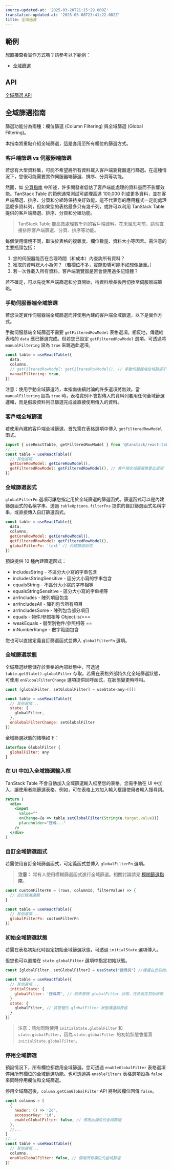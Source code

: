 ```yaml
---
source-updated-at: '2025-03-20T21:15:29.000Z'
translation-updated-at: '2025-05-08T23:41:22.082Z'
title: 全域過濾
---
```

## 範例

想直接查看實作方式嗎？請參考以下範例：

- [全域篩選](../framework/react/examples/filters-global)

## API

[全域篩選 API](../api/features/global-filtering)

## 全域篩選指南

篩選功能分為兩種：欄位篩選 (Column Filtering) 與全域篩選 (Global Filtering)。

本指南將重點介紹全域篩選，這是套用至所有欄位的篩選方式。

### 客戶端篩選 vs 伺服器端篩選

若您有大型資料集，可能不希望將所有資料載入客戶端瀏覽器進行篩選。在這種情況下，您很可能需要實作伺服器端篩選、排序、分頁等功能。

然而，如 [分頁指南](../guide/pagination#should-you-use-client-side-pagination) 中所述，許多開發者低估了客戶端能處理的資料量而不影響效能。TanStack Table 的範例通常測試可處理高達 100,000 列或更多資料，並在客戶端篩選、排序、分頁和分組時保持良好效能。這不代表您的應用程式一定能處理這麼多資料列，但如果您的表格最多只有幾千列，或許可以利用 TanStack Table 提供的客戶端篩選、排序、分頁和分組功能。

> TanStack Table 能高效處理數千列的客戶端資料。在未經思考前，請勿直接排除客戶端篩選、分頁、排序等功能。

每個使用情境不同，取決於表格的複雜度、欄位數量、資料大小等因素。需注意的主要瓶頸包括：

1. 您的伺服器能否在合理時間（和成本）內查詢所有資料？
2. 獲取的資料總大小為何？（若欄位不多，實際影響可能不如想像嚴重。）
3. 若一次性載入所有資料，客戶端瀏覽器是否會使用過多記憶體？

若不確定，可以先從客戶端篩選和分頁開始，待資料增長後再切換至伺服器端策略。

### 手動伺服器端全域篩選

若您決定實作伺服器端全域篩選而非使用內建的客戶端全域篩選，以下是實作方式。

手動伺服器端全域篩選不需要 `getFilteredRowModel` 表格選項。相反地，傳遞給表格的 `data` 應已篩選完成。但若您已設定 `getFilteredRowModel` 選項，可透過將 `manualFiltering` 設為 `true` 來跳過此選項。

```jsx
const table = useReactTable({
  data,
  columns,
  // getFilteredRowModel: getFilteredRowModel(), // 手動伺服器端全域篩選不需要此選項
  manualFiltering: true,
})
```

注意：使用手動全域篩選時，本指南後續討論的許多選項將無效。當 `manualFiltering` 設為 `true` 時，表格實例不會對傳入的資料列套用任何全域篩選邏輯，而是假設資料列已篩選完成並直接使用傳入的資料。

### 客戶端全域篩選

若使用內建的客戶端全域篩選，首先需在表格選項中傳入 `getFilteredRowModel` 函式。

```jsx
import { useReactTable, getFilteredRowModel } from '@tanstack/react-table'
//...
const table = useReactTable({
  // 其他選項...
  getCoreRowModel: getCoreRowModel(),
  getFilteredRowModel: getFilteredRowModel(), // 客戶端全域篩選需要此選項
})
```

### 全域篩選函式

`globalFilterFn` 選項可讓您指定用於全域篩選的篩選函式。篩選函式可以是內建篩選函式的名稱字串、透過 `tableOptions.filterFns` 提供的自訂篩選函式名稱字串，或直接傳入自訂篩選函式。

```jsx
const table = useReactTable({
  data,
  columns,
  getCoreRowModel: getCoreRowModel(),
  getFilteredRowModel: getFilteredRowModel(),
  globalFilterFn: 'text' // 內建篩選函式
})
```

預設提供 10 種內建篩選函式：

- includesString - 不區分大小寫的字串包含
- includesStringSensitive - 區分大小寫的字串包含
- equalsString - 不區分大小寫的字串相等
- equalsStringSensitive - 區分大小寫的字串相等
- arrIncludes - 陣列項目包含
- arrIncludesAll - 陣列包含所有項目
- arrIncludesSome - 陣列包含部分項目
- equals - 物件/參照相等 Object.is/===
- weakEquals - 弱型別物件/參照相等 ==
- inNumberRange - 數字範圍包含

您也可以直接定義自訂篩選函式並傳入 `globalFilterFn` 選項。

### 全域篩選狀態

全域篩選狀態儲存於表格的內部狀態中，可透過 `table.getState().globalFilter` 存取。若需在表格外部持久化全域篩選狀態，可使用 `onGlobalFilterChange` 選項提供回呼函式，在狀態變更時呼叫。

```jsx
const [globalFilter, setGlobalFilter] = useState<any>([])

const table = useReactTable({
  // 其他選項...
  state: {
    globalFilter,
  },
  onGlobalFilterChange: setGlobalFilter
})
```

全域篩選狀態的結構如下：

```jsx
interface GlobalFilter {
  globalFilter: any
}
```

### 在 UI 中加入全域篩選輸入框

TanStack Table 不會自動加入全域篩選輸入框至您的表格。您需手動在 UI 中加入，讓使用者能篩選表格。例如，可在表格上方加入輸入框讓使用者輸入搜尋詞。

```jsx
return (
  <div>
    <input
      value=""
      onChange={e => table.setGlobalFilter(String(e.target.value))}
      placeholder="搜尋..."
    />
  </div>
)
```

### 自訂全域篩選函式

若需使用自訂全域篩選函式，可定義函式並傳入 `globalFilterFn` 選項。

> **注意：** 常有人使用模糊篩選函式進行全域篩選。相關討論請見 [模糊篩選指南](./fuzzy-filtering.md)。

```jsx
const customFilterFn = (rows, columnId, filterValue) => {
  // 自訂篩選邏輯
}

const table = useReactTable({
  // 其他選項...
  globalFilterFn: customFilterFn
})
```

### 初始全域篩選狀態

若需在表格初始化時設定初始全域篩選狀態，可透過 `initialState` 選項傳入。

但您也可以直接在 `state.globalFilter` 選項中指定初始狀態。

```jsx
const [globalFilter, setGlobalFilter] = useState("搜尋詞") //建議在此初始化 globalFilter 狀態

const table = useReactTable({
  // 其他選項...
  initialState: {
    globalFilter: '搜尋詞', // 若未管理 globalFilter 狀態，在此設定初始狀態
  }
  state: {
    globalFilter, // 將管理的 globalFilter 狀態傳遞給表格
  }
})
```

> 注意：請勿同時使用 `initialState.globalFilter` 和 `state.globalFilter`，因為 `state.globalFilter` 的初始狀態會覆蓋 `initialState.globalFilter`。

### 停用全域篩選

預設情況下，所有欄位都啟用全域篩選。您可透過 `enableGlobalFilter` 表格選項停用所有欄位的全域篩選功能。也可透過將 `enableFilters` 表格選項設為 `false` 來同時停用欄位和全域篩選。

停用全域篩選後，`column.getCanGlobalFilter` API 將對該欄位回傳 `false`。

```jsx
const columns = [
  {
    header: () => 'Id',
    accessorKey: 'id',
    enableGlobalFilter: false, // 停用此欄位的全域篩選
  },
  //...
]
//...
const table = useReactTable({
  // 其他選項...
  columns,
  enableGlobalFilter: false, // 停用所有欄位的全域篩選
})
```

